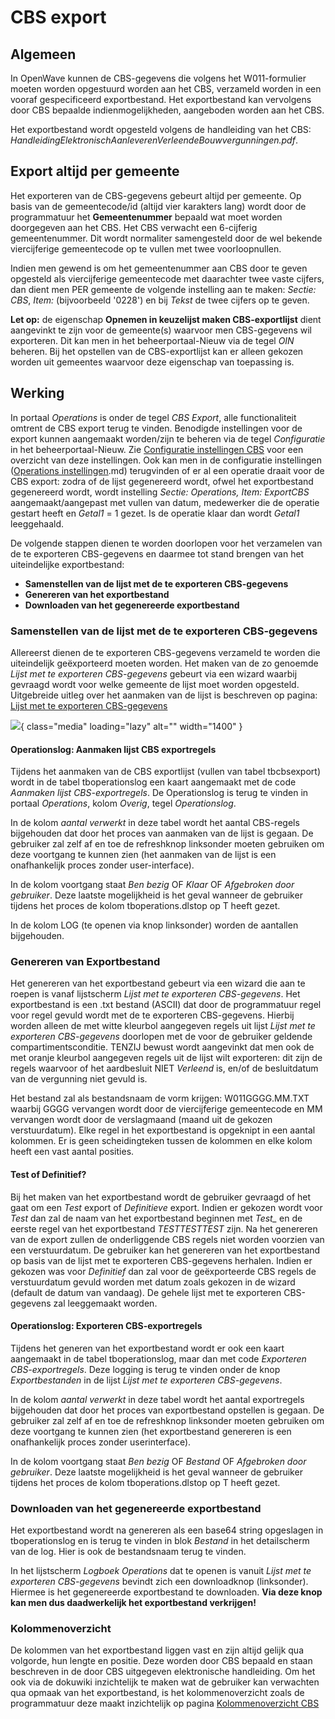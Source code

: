 # CBS export

## Algemeen

In OpenWave kunnen de CBS-gegevens die volgens het W011-formulier moeten worden opgestuurd worden aan het CBS, verzameld worden in een vooraf gespecificeerd exportbestand. Het exportbestand kan vervolgens door CBS bepaalde indienmogelijkheden, aangeboden worden aan het CBS.

Het exportbestand wordt opgesteld volgens de handleiding van het CBS: *HandleidingElektronischAanleverenVerleendeBouwvergunningen.pdf*.

## Export altijd per gemeente

Het exporteren van de CBS-gegevens gebeurt altijd per gemeente. Op basis van de gemeentecode/id (altijd vier karakters lang) wordt door de programmatuur het **Gemeentenummer** bepaald wat moet worden doorgegeven aan het CBS. Het CBS verwacht een 6-cijferig gemeentenummer. Dit wordt normaliter samengesteld door de wel bekende viercijferige gemeentecode op te vullen met twee voorloopnullen.

Indien men gewend is om het gemeentenummer aan CBS door te geven opgesteld als viercijferige gemeentecode met daarachter twee vaste cijfers, dan dient men PER gemeente de volgende instelling aan te maken: *Sectie: CBS*, *Item: <gemeentecode>* (bijvoorbeeld '0228') en bij *Tekst* de twee cijfers op te geven.

**Let op:** de eigenschap **Opnemen in keuzelijst maken CBS-exportlijst** dient aangevinkt te zijn voor de gemeente(s) waarvoor men CBS-gegevens wil exporteren. Dit kan men in het beheerportaal-Nieuw via de tegel *OIN* beheren. Bij het opstellen van de CBS-exportlijst kan er alleen gekozen worden uit gemeentes waarvoor deze eigenschap van toepassing is.

## Werking

In portaal *Operations* is onder de tegel *CBS Export*, alle functionaliteit omtrent de CBS export terug te vinden. Benodigde instellingen voor de export kunnen aangemaakt worden/zijn te beheren via de tegel *Configuratie* in het beheerportaal-Nieuw. Zie [Configuratie instellingen CBS](/docs/instellen_inrichten/configuratie/sectie_cbs) voor een overzicht van deze instellingen. Ook kan men in de configuratie instellingen ([Operations instellingen](/docs/instellen_inrichten/configuratie/sectie_operations).md) terugvinden of er al een operatie draait voor de CBS export: zodra of de lijst gegenereerd wordt, ofwel het exportbestand gegenereerd wordt, wordt instelling *Sectie: Operations, Item: ExportCBS* aangemaakt/aangepast met vullen van datum, medewerker die de operatie gestart heeft en *Getal1* = 1 gezet. Is de operatie klaar dan wordt *Getal1* leeggehaald.

De volgende stappen dienen te worden doorlopen voor het verzamelen van de te exporteren CBS-gegevens en daarmee tot stand brengen van het uiteindelijke exportbestand:

  * **Samenstellen van de lijst met de te exporteren CBS-gegevens**
  * **Genereren van het exportbestand**
  * **Downloaden van het gegenereerde exportbestand**

### Samenstellen van de lijst met de te exporteren CBS-gegevens

Allereerst dienen de te exporteren CBS-gegevens verzameld te worden die uiteindelijk geëxporteerd moeten worden. Het maken van de zo genoemde *Lijst met te exporteren CBS-gegevens* gebeurt via een wizard waarbij gevraagd wordt voor welke gemeente de lijst moet worden opgesteld. Uitgebreide uitleg over het aanmaken van de lijst is beschreven op pagina: [Lijst met te exporteren CBS-gegevens](/docs/probleemoplossing/programmablokken/cbs_export/lijst_met_te_exporteren_cbsgegevens.md)

![](applicatiebeheer/probleemoplossing/programmablokken/cbslijstexportgegevens.png){ class="media" loading="lazy" alt="" width="1400" }

#### Operationslog: Aanmaken lijst CBS exportregels

Tijdens het aanmaken van de CBS exportlijst (vullen van tabel tbcbsexport) wordt in de tabel tboperationslog een kaart aangemaakt met de code *Aanmaken lijst CBS-exportregels*. De Operationslog is terug te vinden in portaal *Operations*, kolom *Overig*, tegel *Operationslog*.

In de kolom *aantal verwerkt* in deze tabel wordt het aantal CBS-regels bijgehouden dat door het proces van aanmaken van de lijst is gegaan. De gebruiker zal zelf af en toe de refreshknop linksonder moeten gebruiken om deze voortgang te kunnen zien (het aanmaken van de lijst is een onafhankelijk proces zonder user-interface).

In de kolom voortgang staat *Ben bezig* OF *Klaar* OF *Afgebroken door gebruiker*. Deze laatste mogelijkheid is het geval wanneer de gebruiker tijdens het proces de kolom tboperations.dlstop op T heeft gezet.

In de kolom LOG (te openen via knop linksonder) worden de aantallen bijgehouden.

### Genereren van Exportbestand

Het genereren van het exportbestand gebeurt via een wizard die aan te roepen is vanaf lijstscherm *Lijst met te exporteren CBS-gegevens*.
Het exportbestand is een .txt bestand (ASCII) dat door de programmatuur regel voor regel gevuld wordt met de te exporteren CBS-gegevens. Hierbij worden alleen de met witte kleurbol aangegeven regels uit lijst *Lijst met te exporteren CBS-gegevens* doorlopen met de voor de gebruiker geldende compartimentsconditie. TENZIJ bewust wordt aangevinkt dat men ook de met oranje kleurbol aangegeven regels uit de lijst wilt exporteren: dit zijn de regels waarvoor of het aardbesluit NIET *Verleend* is, en/of de besluitdatum van de vergunning niet gevuld is.

Het bestand zal als bestandsnaam de vorm krijgen: W011GGGG.MM.TXT waarbij GGGG vervangen wordt door de viercijferige gemeentecode en MM vervangen wordt door de verslagmaand (maand uit de gekozen verstuurdatum). Elke regel in het exportbestand is opgeknipt in een aantal kolommen. Er is geen scheidingteken tussen de kolommen en elke kolom heeft een vast aantal posities.

#### Test of Definitief?

Bij het maken van het exportbestand wordt de gebruiker gevraagd of het gaat om een *Test* export of *Definitieve* export. Indien er gekozen wordt voor *Test* dan zal de naam van het exportbestand beginnen met *Test_* en de eerste regel van het exportbestand *TESTTESTTEST* zijn. Na het genereren van de export zullen de onderliggende CBS regels niet worden voorzien van een verstuurdatum. De gebruiker kan het genereren van het exportbestand op basis van de lijst met te exporteren CBS-gegevens herhalen. Indien er gekozen was voor *Definitief* dan zal voor de geëxporteerde CBS regels de verstuurdatum gevuld worden met datum zoals gekozen in de wizard (default de datum van vandaag). De gehele lijst met te exporteren CBS-gegevens zal leeggemaakt worden.

#### Operationslog: Exporteren CBS-exportregels

Tijdens het generen van het exportbestand wordt er ook een kaart aangemaakt in de tabel tboperationslog, maar dan met code *Exporteren CBS-exportregels*. Deze logging is terug te vinden onder de knop *Exportbestanden* in de lijst *Lijst met te exporteren CBS-gegevens*.

In de kolom *aantal verwerkt* in deze tabel wordt het aantal exportregels bijgehouden dat door het proces van exportbestand opstellen is gegaan. De gebruiker zal zelf af en toe de refreshknop linksonder moeten gebruiken om deze voortgang te kunnen zien (het exportbestand genereren is een onafhankelijk proces zonder userinterface).

In de kolom voortgang staat *Ben bezig* OF *Bestand* OF *Afgebroken door gebruiker*. Deze laatste mogelijkheid is het geval wanneer de gebruiker tijdens het proces de kolom tboperations.dlstop op T heeft gezet.

### Downloaden van het gegenereerde exportbestand

Het exportbestand wordt na genereren als een base64 string opgeslagen in tboperationslog en is terug te vinden in blok *Bestand* in het detailscherm van de log. Hier is ook de bestandsnaam terug te vinden.

In het lijstscherm *Logboek Operations* dat te openen is vanuit *Lijst met te exporteren CBS-gegevens* bevindt zich een downloadknop (linksonder). Hiermee is het gegenereerde exportbestand te downloaden. **Via deze knop kan men dus daadwerkelijk het exportbestand verkrijgen!**

### Kolommenoverzicht

De kolommen van het exportbestand liggen vast en zijn altijd gelijk qua volgorde, hun lengte en positie. Deze worden door CBS bepaald en staan beschreven in de door CBS uitgegeven elektronische handleiding. Om het ook via de dokuwiki inzichtelijk te maken wat de gebruiker kan verwachten qua opmaak van het exportbestand, is het kolommenoverzicht zoals de programmatuur deze maakt inzichtelijk op pagina  [Kolommenoverzicht CBS](/docs/probleemoplossing/programmablokken/cbs_export/kolommen_overzicht.md)

